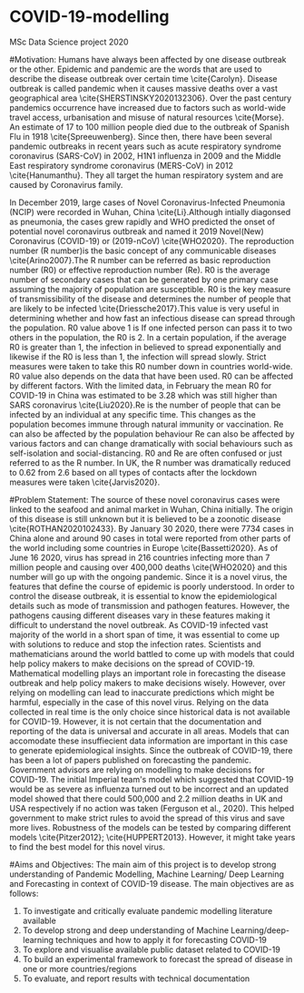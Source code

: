 # COVID-19-modelling
MSc Data Science project 2020

#Motivation:
Humans have always been affected by one disease outbreak or the other. Epidemic and pandemic are the words that are used to describe the disease outbreak over certain time \cite{Carolyn}. Disease outbreak is called pandemic when it causes massive deaths over a vast geographical area \cite{SHERSTINSKY2020132306}. Over the past century pandemics occurrence have increased due to factors such as world-wide travel access, urbanisation and misuse of natural resources \cite{Morse}. An estimate of 17 to 100 million people died due to the outbreak of Spanish Flu in 1918 \cite{Spreeuwenberg}. Since then, there have been several pandemic outbreaks in recent years such as acute respiratory syndrome coronavirus (SARS-CoV) in 2002, H1N1 influenza in 2009 and the Middle East respiratory syndrome coronavirus (MERS-CoV) in 2012 \cite{Hanumanthu}. They all target the human respiratory system and are caused by Coronavirus family. 

In December 2019, large cases of Novel Coronavirus-Infected Pneumonia (NCIP) were recorded in Wuhan, China \cite{Li}.Although intially diagonsed as pneumonia, the cases grew rapidly and WHO predicted the onset of potential novel coronavirus outbreak and named it 2019 Novel(New) Coronavirus (COVID-19) or (2019-nCoV) \cite{WHO2020}. The reproduction number (R number)is the basic concept of any communicable diseases \cite{Arino2007}.The R number can be referred as basic reproduction number (R0) or effective reproduction number (Re). R0 is the average number of secondary cases that can be generated by one primary case assuming the majority of population are susceptible. R0 is the key measure of transmissibility of the disease and determines the number of people that are likely to be infected \cite{Driessche2017}.This value is very useful in determining whether and how fast an infectious disease can spread through the population. R0 value above 1 is If one infected person can pass it to two others in the population, the R0 is 2. In a certain population, if the average R0 is greater than 1, the infection in believed to spread exponentially and likewise if the R0 is less than 1, the infection will spread slowly. Strict measures were taken to take this R0 number down in countries world-wide. R0 value also depends on the data that have been used. R0 can be affected by different factors. With the limited data, in February the mean R0 for COVID-19 in China  was estimated to be 3.28 which was still higher than SARS coronavirus \cite{Liu2020}.Re is the number of people that can be infected by an individual at any specific time. This changes as the population becomes immune through natural immunity or vaccination. Re can also be affected by the population behaviour Re can also be affected by various factors and can change dramatically with social behaviours such as self-isolation and social-distancing. R0 and Re are often confused or just referred to as the R number. In UK, the R number was dramatically reduced to 0.62 from 2.6 based on all types of contacts after the lockdown measures were taken \cite{Jarvis2020}.

#Problem Statement:
The source of these novel coronavirus cases were linked to the seafood and animal market in Wuhan, China initially. The origin of this disease is still unknown but it is believed to be a zoonotic disease \cite{ROTHAN2020102433}. By January 30 2020, there were 7734 cases in China alone and around 90 cases in total were reported from other parts of the world including some countries in Europe \cite{Bassetti2020}. As of June 16 2020, virus has spread in 216 countries infecting more than 7 million people and causing over 400,000 deaths \cite{WHO2020} and this number will go up with the ongoing pandemic. Since it is a novel virus, the features that define the course of epidemic is poorly understood. In order to control the disease outbreak, it is essential to know the epidemiological details such as mode of transmission and pathogen features. However, the pathogens causing different diseases vary in these features making it difficult to understand the novel outbreak. As COVID-19 infected vast majority of the world in a short span of time, it was essential to come up with solutions to reduce and stop the infection rates. Scientists and mathematicians around the world battled to come up with models that could help policy makers to make decisions on the spread of COVID-19. Mathematical modelling plays an important role in forecasting the disease outbreak and help policy makers to make decisions wisely. However, over relying on modelling can lead to inaccurate predictions which might be harmful, especially in the case of this novel virus. Relying on the data collected in real time is the only choice since historical data is not available for COVID-19. However, it is not certain that the documentation and reporting of the data is universal and accurate in all areas. Models that can accomodate these insuffiecient data information are important in this case to generate epidemiological insights. Since the outbreak of COVID-19, there has been a lot of papers published  on forecasting the pandemic. Government advisors are relying on modelling to make decisions for COVID-19. The initial Imperial team's model which suggested that COVID-19 would be as severe as influenza turned out to be incorrect and an updated model showed that there could 500,000 and 2.2 million deaths in UK and USA respectively if no action was taken (Ferguson et al., 2020). This helped government to make strict rules to avoid the spread of this virus and save more lives. Robustness of the models can be tested by comparing different models \cite{Pitzer2012}; \cite{HUPPERT2013}. However, it might take years to find the best model for this novel virus. 

#Aims and Objectives:
The main aim of this project is to develop strong understanding of Pandemic Modelling, Machine Learning/ Deep Learning and
Forecasting in context of COVID-19 disease.
The main objectives are as follows:
1) To investigate and critically evaluate pandemic modelling literature available
2) To develop strong and deep understanding of Machine Learning/deep-learning techniques and how to apply it for forecasting COVID-19
3) To explore and visualise available public dataset related to COVID-19
4) To build an experimental framework to forecast the spread of disease in one or more countries/regions
5) To evaluate, and report results with technical documentation

